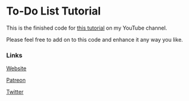 # To-Do List Tutorial


This is the finished code for [this tutorial](https://youtu.be/hqfI7Fxnhgs) on my YouTube channel.

Please feel free to add on to this code and enhance it any way you like.

### Links

[Website](http://www.portexe.com/)

[Patreon](https://www.patreon.com/portexe)

[Twitter](https://twitter.com/portexe)
